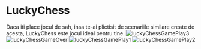 # LuckyChess
Daca iti place jocul de sah, insa te-ai plictisit de scenariile similare create de acesta, LuckyChess este jocul ideal pentru tine. 
![luckyChessGamePlay3](https://user-images.githubusercontent.com/56340401/110602100-4ea97680-818e-11eb-8948-fcb74ff33344.png)
![luckyChessGameOver](https://user-images.githubusercontent.com/56340401/110602102-4f420d00-818e-11eb-9e6f-79e5e3e670d5.png)
![luckyChessGamePlay1](https://user-images.githubusercontent.com/56340401/110602106-50733a00-818e-11eb-8d64-504c4d7a9332.png)
![luckyChessGamePlay2](https://user-images.githubusercontent.com/56340401/110602107-50733a00-818e-11eb-932e-a91ce9a294e5.png)
